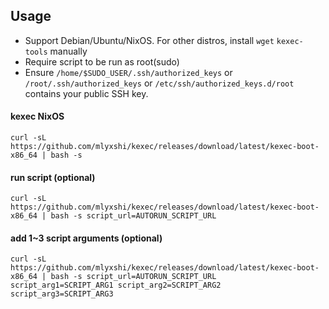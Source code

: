 ## Usage
- Support Debian/Ubuntu/NixOS. For other distros, install `wget` `kexec-tools` manually
- Require script to be run as root(sudo)
- Ensure `/home/$SUDO_USER/.ssh/authorized_keys` or `/root/.ssh/authorized_keys` or `/etc/ssh/authorized_keys.d/root` contains your public SSH key.
#### kexec NixOS
```
curl -sL https://github.com/mlyxshi/kexec/releases/download/latest/kexec-boot-x86_64 | bash -s
```

#### run script (optional)
```
curl -sL https://github.com/mlyxshi/kexec/releases/download/latest/kexec-boot-x86_64 | bash -s script_url=AUTORUN_SCRIPT_URL
```

#### add 1~3 script arguments (optional)
```
curl -sL https://github.com/mlyxshi/kexec/releases/download/latest/kexec-boot-x86_64 | bash -s script_url=AUTORUN_SCRIPT_URL  script_arg1=SCRIPT_ARG1 script_arg2=SCRIPT_ARG2 script_arg3=SCRIPT_ARG3
```
